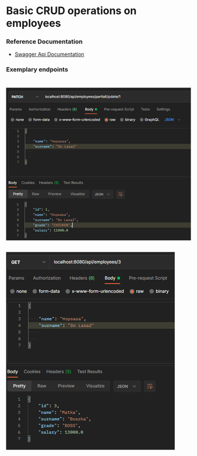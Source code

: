 # Basic CRUD operations on employees

### Reference Documentation

* [Swagger Api Documentation](http://localhost:8080/swagger-ui/#/)


### Exemplary  endpoints
#
![img.png](img.png)
##
![img_1.png](img_1.png)